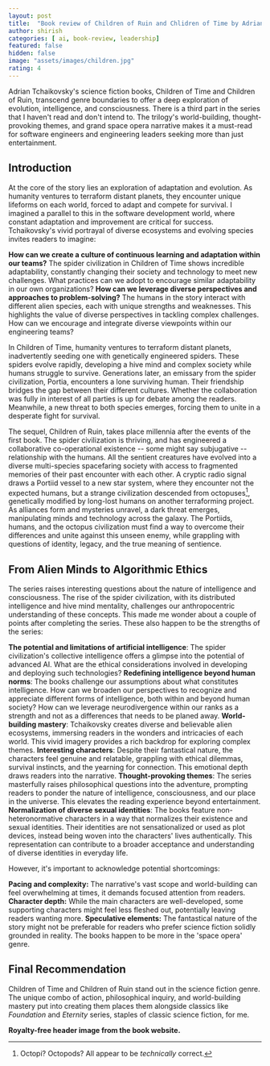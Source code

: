 ```yaml
---
layout: post
title:  "Book review of Children of Ruin and Chlidren of Time by Adrian Tchaikovsky"
author: shirish
categories: [ ai, book-review, leadership]
featured: false
hidden: false
image: "assets/images/children.jpg"
rating: 4
---
```


Adrian Tchaikovsky's science fiction books, Children of Time and Children of Ruin, transcend genre boundaries to offer a deep exploration of evolution, intelligence, and consciousness. There is a third part in the series that I haven't read and don't intend to. The trilogy's  world-building, thought-provoking themes, and grand space opera narrative makes it a must-read for software engineers and engineering leaders seeking more than just entertainment.

## Introduction

At the core of the story lies an exploration of adaptation and evolution. As humanity ventures to terraform distant planets, they encounter unique lifeforms on each world, forced to adapt and compete for survival. I imagined a parallel to this in the software development world, where constant adaptation and improvement are critical for success. Tchaikovsky's vivid portrayal of diverse ecosystems and evolving species invites readers to imagine:

__How can we create a culture of continuous learning and adaptation within our teams?__ The spider civilization in Children of Time shows incredible adaptability, constantly changing their society and technology to meet new challenges. What practices can we adopt to encourage similar adaptability in our own organizations?
__How can we leverage diverse perspectives and approaches to problem-solving?__ The humans in the story interact with different alien species, each with unique strengths and weaknesses. This highlights the value of diverse perspectives in tackling complex challenges. How can we encourage and integrate diverse viewpoints within our engineering teams?

In Children of Time, humanity ventures to terraform distant planets, inadvertently seeding one with genetically engineered spiders. These spiders evolve rapidly, developing a hive mind and complex society while humans struggle to survive. Generations later, an emissary from the spider civilization, Portia, encounters a lone surviving human. Their friendship bridges the gap between their different cultures. Whether the collaboration was fully in interest of all parties is up for debate among the readers. Meanwhile, a new threat to both species emerges, forcing them to unite in a desperate fight for survival.

The sequel, Children of Ruin, takes place millennia after the events of the first book. The spider civilization is thriving, and has engineered a collaborative co-operational existence -- some might say subjugative -- relationship with the humans. All the sentient creatures have evolved into a diverse multi-species spacefaring society with access to fragmented memories of their past encounter with each other. A cryptic radio signal draws a Portiid vessel to a new star system, where they encounter not the expected humans, but a strange civilization descended from octopuses[^1], genetically modified by long-lost humans on another terraforming project. As alliances form and mysteries unravel, a dark threat emerges, manipulating minds and technology across the galaxy. The Portiids, humans, and the octopus civilization must find a way to overcome their differences and unite against this unseen enemy, while grappling with questions of identity, legacy, and the true meaning of sentience.

[^1]: Octopi? Octopods? All appear to be _technically_ correct.

## From Alien Minds to Algorithmic Ethics

The series raises interesting questions about the nature of intelligence and consciousness. The rise of the spider civilization, with its distributed intelligence and hive mind mentality, challenges our anthropocentric understanding of these concepts. This made me wonder about a couple of points after completing the series. These also happen to be the strengths of the series:

__The potential and limitations of artificial intelligence__: The spider civilization's collective intelligence offers a glimpse into the potential of advanced AI. What are the ethical considerations involved in developing and deploying such technologies?
__Redefining intelligence beyond human norms__: The books challenge our assumptions about what constitutes intelligence. How can we broaden our perspectives to recognize and appreciate different forms of intelligence, both within and beyond human society? How can we leverage neurodivergence within our ranks as a strength and not as a differences that needs to be planed away.
__World-building mastery__: Tchaikovsky creates diverse and believable alien ecosystems, immersing readers in the wonders and intricacies of each world. This vivid imagery provides a rich backdrop for exploring complex themes.
__Interesting characters__: Despite their fantastical nature, the characters feel genuine and relatable, grappling with ethical dilemmas, survival instincts, and the yearning for connection. This emotional depth draws readers into the narrative.
__Thought-provoking themes__: The series masterfully raises philosophical questions into the adventure, prompting readers to ponder the nature of intelligence, consciousness, and our place in the universe. This  elevates the reading experience beyond entertainment.
__Normalization of diverse sexual identities__: The books feature non-heteronormative characters in a way that normalizes their existence and sexual identities. Their identities are not sensationalized or used as plot devices, instead being woven into the characters' lives authentically. This representation can contribute to a broader acceptance and understanding of diverse identities in everyday life.

However, it's important to acknowledge potential shortcomings:

**Pacing and complexity:** The narrative's vast scope and world-building can feel overwhelming at times, it demands focused attention from readers.
**Character depth:** While the main characters are well-developed, some supporting characters might feel less fleshed out, potentially leaving readers wanting more.
**Speculative elements:** The fantastical nature of the story might not be preferable for readers who prefer science fiction solidly grounded in reality. The books happen to be more in the 'space opera' genre.

## Final Recommendation

Children of Time and Children of Ruin stand out in the science fiction genre. The unique combo of action, philosophical inquiry, and world-building mastery put into creating them places them alongside classics like *Foundation* and *Eternity* series, staples of classic science fiction, for me.


__Royalty-free header image from the book website.__